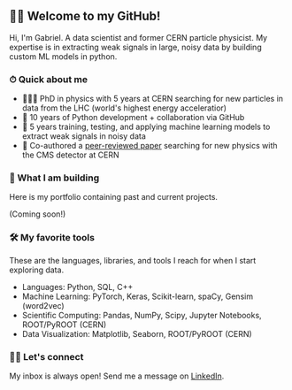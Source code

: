 ## 👋🏻 Welcome to my GitHub!

Hi, I'm Gabriel. A data scientist and former CERN particle physicist. My expertise is in extracting weak signals in large, noisy data by building custom ML models in python.

### ⏱ Quick about me

* 👨🏻‍🎓 PhD in physics with 5 years at CERN searching for new particles in data from the LHC (world's highest energy acceleratior)
* 🐍 10 years of Python development + collaboration via GitHub
* 🤖 5 years training, testing, and applying machine learning models to extract weak signals in noisy data
* 📖 Co-authored a [peer-reviewed paper](https://journals.aps.org/prd/pdf/10.1103/PhysRevD.109.112003) searching for new physics with the CMS detector at CERN

### 🔭 What I am building

Here is my portfolio containing past and current projects.

(Coming soon!)

### 🛠 My favorite tools

These are the languages, libraries, and tools I reach for when I start exploring data.

* Languages: Python, SQL, C++
* Machine Learning: PyTorch, Keras, Scikit-learn, spaCy, Gensim (word2vec)
* Scientific Computing: Pandas, NumPy, Scipy, Jupyter Notebooks, ROOT/PyROOT (CERN)
* Data Visualization: Matplotlib, Seaborn, ROOT/PyROOT (CERN)

### 🤝🏻 Let's connect

My inbox is always open! Send me a message on [LinkedIn](https://www.linkedin.com/in/gabrielmadigan/).

<!--
**gmadigan/gmadigan** is a ✨ _special_ ✨ repository because its `README.md` (this file) appears on your GitHub profile.

Here are some ideas to get you started:

- 🔭 I’m currently working on ...
- 🌱 I’m currently learning ...
- 👯 I’m looking to collaborate on ...
- 🤔 I’m looking for help with ...
- 💬 Ask me about ...
- 📫 How to reach me: ...
- 😄 Pronouns: ...
- ⚡ Fun fact: ...
-->
